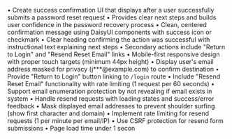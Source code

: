 • Create success confirmation UI that displays after a user successfully submits a password reset request
• Provides clear next steps and builds user confidence in the password recovery process
• Clean, centered confirmation message using DaisyUI components with success icon or checkmark
• Clear heading confirming the action was successful with instructional text explaining next steps
• Secondary actions include "Return to Login" and "Resend Reset Email" links
• Mobile-first responsive design with proper touch targets (minimum 44px height)
• Display user's email address masked for privacy (j***@example.com) to confirm destination
• Provide "Return to Login" button linking to `/login` route
• Include "Resend Reset Email" functionality with rate limiting (1 request per 60 seconds)
• Support email enumeration protection by not revealing if email exists in system
• Handle resend requests with loading states and success/error feedback
• Mask displayed email addresses to prevent shoulder surfing (show first character and domain)
• Implement rate limiting for resend requests (1 per minute per email/IP)
• Use CSRF protection for resend form submissions
• Page load time under 1 secon